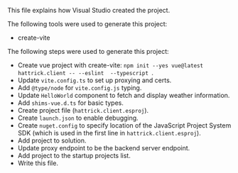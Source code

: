 This file explains how Visual Studio created the project.

The following tools were used to generate this project:
- create-vite

The following steps were used to generate this project:
- Create vue project with create-vite: `npm init --yes vue@latest hattrick.client -- --eslint  --typescript `.
- Update `vite.config.ts` to set up proxying and certs.
- Add `@type/node` for `vite.config.js` typing.
- Update `HelloWorld` component to fetch and display weather information.
- Add `shims-vue.d.ts` for basic types.
- Create project file (`hattrick.client.esproj`).
- Create `launch.json` to enable debugging.
- Create `nuget.config` to specify location of the JavaScript Project System SDK (which is used in the first line in `hattrick.client.esproj`).
- Add project to solution.
- Update proxy endpoint to be the backend server endpoint.
- Add project to the startup projects list.
- Write this file.
